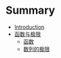 # Summary

* [Introduction](README.md)
* [函数与极限](Function/index.md)
  * [函数](Function/function.md)
  * [数列的极限](Function/limit.md)